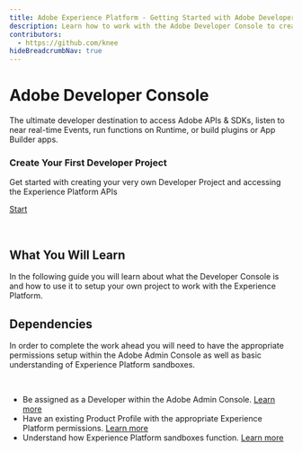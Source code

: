 ```yaml
---
title: Adobe Experience Platform - Getting Started with Adobe Developer Console
description: Learn how to work with the Adobe Developer Console to create your own projects
contributors: 
  - https://github.com/knee
hideBreadcrumbNav: true
---
```


<Hero slots="heading, text" background="rgb(50,50,50)"/>

# Adobe Developer Console

The ultimate developer destination to access Adobe APIs & SDKs, listen to near real-time Events, run functions on Runtime, or build plugins or App Builder apps.


<AnnouncementBlock slots="heading, text, button" />

### Create Your First Developer Project

Get started with creating your very own Developer Project and accessing the Experience Platform APIs

[Start](../create-project/index.md)

<br/>

## What You Will Learn

In the following guide you will learn about what the Developer Console is and how to use it to setup your own project to work with the Experience Platform.


## Dependencies

In order to complete the work ahead you will need to have the appropriate permissions setup within the Adobe Admin Console as well as basic understanding of Experience Platform sandboxes.

<br/>

- Be assigned as a Developer within the Adobe Admin Console.  [Learn more](https://helpx.adobe.com/enterprise/using/manage-developers.html)
- Have an existing Product Profile with the appropriate Experience Platform permissions.  [Learn more](https://experienceleague.adobe.com/docs/experience-platform/access-control/home.html?lang=en)
- Understand how Experience Platform sandboxes function.  [Learn more](https://experienceleague.adobe.com/docs/experience-platform/access-control/home.html?lang=en)